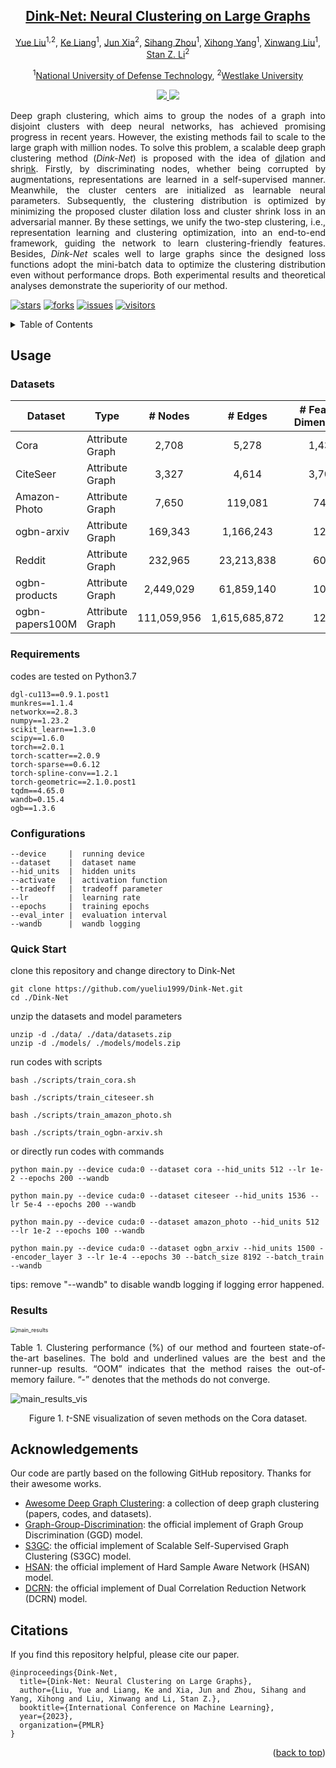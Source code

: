 


<div align="center">

<h2><a href="https://arxiv.org/pdf/2305.18405.pdf">Dink-Net: Neural Clustering on Large Graphs</a></h2>

[Yue Liu](https://yueliu1999.github.io/)<sup>1,2</sup>, [Ke Liang](https://liangke23.github.io/)<sup>1</sup>,  [Jun Xia](https://junxia97.github.io/)<sup>2</sup>, [Sihang Zhou](https://scholar.google.com/citations?user=p9Se8kYAAAAJ&hl=zh-CN&oi=ao/)<sup>1</sup>, [Xihong Yang](https://xihongyang1999.github.io/)<sup>1</sup>, [Xinwang Liu](https://xinwangliu.github.io/)<sup>1</sup>, [Stan Z. Li](https://scholar.google.com/citations?user=Y-nyLGIAAAAJ&hl=zh-CN&oi=ao)<sup>2</sup>

<sup>1</sup>[National University of Defense Technology](https://english.nudt.edu.cn/), <sup>2</sup>[Westlake University](https://westlake.edu.cn/)


</div>




<p align="center">  <a href="https://pytorch.org/" alt="PyTorch">
<img src="https://img.shields.io/badge/PyTorch-%23EE4C2C.svg?e&logo=PyTorch&logoColor=white" />  </a> <a href="https://icml.cc/Conferences/2023" alt="Conference"> <img src="https://img.shields.io/badge/ICML'23-brightgreen" /> </a>
</p>


<p align = "justify">
Deep graph clustering, which aims to group the nodes of a graph into disjoint clusters with deep neural networks, has achieved promising progress in recent years. However, the existing methods fail to scale to the large graph with million nodes. To solve this problem, a scalable deep graph clustering method (<i>Dink-Net</i>) is proposed with the idea of <u>di</u>lation and shri<u>nk</u>. Firstly, by discriminating nodes, whether being corrupted by augmentations, representations are learned in a self-supervised manner. Meanwhile, the cluster centers are initialized as learnable neural parameters. Subsequently, the clustering distribution is optimized by minimizing the proposed cluster dilation loss and cluster shrink loss in an adversarial manner. By these settings, we unify the two-step clustering, i.e., representation learning and clustering optimization, into an end-to-end framework, guiding the network to learn clustering-friendly features. Besides, <i>Dink-Net</i> scales well to large graphs since the designed loss functions adopt the mini-batch data to optimize the clustering distribution even without performance drops. Both experimental results and theoretical analyses demonstrate the superiority of our method.
</p>
 



[![stars](https://img.shields.io/github/stars/yueliu1999/Dink-Net?color=yellow)](https://github.com/yueliu1999/Dink-Net/stars)
[![forks](https://img.shields.io/github/forks/yueliu1999/Dink-Net?color=lightblue)](https://github.com/yueliu1999/Dink-Net/forks)
[![ issues](https://img.shields.io/github/issues-raw/yueliu1999/Dink-Net?color=%23FF9600)](https://github.com/yueliu1999/Dink-Net/issues)
[![ visitors](https://visitor-badge.glitch.me/badge?page_id=yueliu1999.Dink-Net)](https://github.com/yueliu1999/Dink-Net)

<details>
  <summary>Table of Contents</summary>
  <ol>
    <li><a href="#Usage">Usage</a></li>
    <li><a href="#acknowledgement">Acknowledgement</a></li>
    <li><a href="#citation">Citation</a></li>
  </ol>
</details>


## Usage

### Datasets

| Dataset         | Type            |   # Nodes   |    # Edges    | # Feature Dimensions | # Classes |
| --------------- | --------------- | :---------: | :-----------: | :------------------: | :-------: |
| Cora            | Attribute Graph |    2,708    |     5,278     |        1,433         |     7     |
| CiteSeer        | Attribute Graph |    3,327    |     4,614     |        3,703         |     6     |
| Amazon-Photo    | Attribute Graph |    7,650    |    119,081    |         745          |     8     |
| ogbn-arxiv      | Attribute Graph |   169,343   |   1,166,243   |         128          |    40     |
| Reddit          | Attribute Graph |   232,965   |  23,213,838   |         602          |    41     |
| ogbn-products   | Attribute Graph |  2,449,029  |  61,859,140   |         100          |    47     |
| ogbn-papers100M | Attribute Graph | 111,059,956 | 1,615,685,872 |         128          |    172    |

### Requirements

codes are tested on Python3.7

```
dgl-cu113==0.9.1.post1
munkres==1.1.4
networkx==2.8.3
numpy==1.23.2
scikit_learn==1.3.0
scipy==1.6.0
torch==2.0.1
torch-scatter==2.0.9
torch-sparse==0.6.12
torch-spline-conv==1.2.1
torch-geometric==2.1.0.post1
tqdm==4.65.0
wandb=0.15.4
ogb==1.3.6
```


### Configurations

```
--device     |  running device
--dataset    |  dataset name
--hid_units  |  hidden units
--activate   |  activation function
--tradeoff   |  tradeoff parameter
--lr         |  learning rate
--epochs     |  training epochs
--eval_inter |  evaluation interval
--wandb      |  wandb logging
```

### Quick Start

clone this repository and change directory to Dink-Net

```
git clone https://github.com/yueliu1999/Dink-Net.git
cd ./Dink-Net
```

unzip the datasets and model parameters

```
unzip -d ./data/ ./data/datasets.zip
unzip -d ./models/ ./models/models.zip
```

run codes with scripts

```
bash ./scripts/train_cora.sh

bash ./scripts/train_citeseer.sh

bash ./scripts/train_amazon_photo.sh

bash ./scripts/train_ogbn-arxiv.sh
```

or directly run codes with commands

```
python main.py --device cuda:0 --dataset cora --hid_units 512 --lr 1e-2 --epochs 200 --wandb

python main.py --device cuda:0 --dataset citeseer --hid_units 1536 --lr 5e-4 --epochs 200 --wandb

python main.py --device cuda:0 --dataset amazon_photo --hid_units 512 --lr 1e-2 --epochs 100 --wandb

python main.py --device cuda:0 --dataset ogbn_arxiv --hid_units 1500 --encoder_layer 3 --lr 1e-4 --epochs 30 --batch_size 8192 --batch_train --wandb
```

tips: remove "--wandb" to disable wandb logging if logging error happened. 



### Results

<img src="./assets/main_results.png" alt="main_results" style="zoom:61%;" />

<p style="text-align:justify; text-justify:inter-ideograph;">
Table 1. Clustering performance (%) of our method and fourteen state-of-the-art baselines. The bold and underlined values are the best and the runner-up results. “OOM” indicates that the method raises the out-of-memory failure. “-” denotes that the methods do not converge.
</p>

![main_results_vis](./assets/main_results_vis.png)

<p align="center">
    Figure 1. <i>t</i>-SNE visualization of seven methods on the Cora dataset.
</p>



## Acknowledgements

Our code are partly based on the following GitHub repository. Thanks for their awesome works. 
- [Awesome Deep Graph Clustering](https://github.com/yueliu1999/Awesome-Deep-Graph-Clustering): a collection of deep graph clustering (papers, codes, and datasets). 
- [Graph-Group-Discrimination](https://github.com/zyzisastudyreallyhardguy/Graph-Group-Discrimination): the official implement of Graph Group Discrimination (GGD) model.
- [S3GC](https://github.com/devvrit/S3GC): the official implement of Scalable Self-Supervised Graph Clustering (S3GC) model. 
- [HSAN](https://github.com/yueliu1999/HSAN): the official implement of Hard Sample Aware Network (HSAN) model.
- [DCRN](https://github.com/yueliu1999/DCRN): the official implement of Dual Correlation Reduction Network (DCRN) model.




## Citations

If you find this repository helpful, please cite our paper.

```
@inproceedings{Dink-Net,
  title={Dink-Net: Neural Clustering on Large Graphs},
  author={Liu, Yue and Liang, Ke and Xia, Jun and Zhou, Sihang and Yang, Xihong and Liu, Xinwang and Li, Stan Z.},
  booktitle={International Conference on Machine Learning},
  year={2023},
  organization={PMLR}
}
```

<p align="right">(<a href="#top">back to top</a>)</p>
